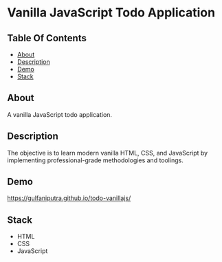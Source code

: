 # Vanilla JavaScript Todo Application

## Table Of Contents

- [About](#about)
- [Description](#description)
- [Demo](#demo)
- [Stack](#stack)

## About

A vanilla JavaScript todo application.

## Description

The objective is to learn modern vanilla HTML, CSS, and JavaScript by implementing professional-grade methodologies and toolings.

## Demo

https://gulfaniputra.github.io/todo-vanillajs/

## Stack

- HTML
- CSS
- JavaScript

